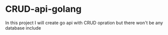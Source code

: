 # CRUD-api-golang
In this project I will create go api with CRUD opration but there won't be any database include
